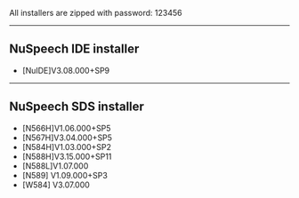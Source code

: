 All installers are zipped with password: 123456

-------------
NuSpeech IDE installer
-------------
- [NuIDE]V3.08.000+SP9

-------------
NuSpeech SDS installer
-------------
- [N566H]V1.06.000+SP5
- [N567H]V3.04.000+SP5
- [N584H]V1.03.000+SP2
- [N588H]V3.15.000+SP11
- [N588L]V1.07.000
- [N589] V1.09.000+SP3
- [W584] V3.07.000
